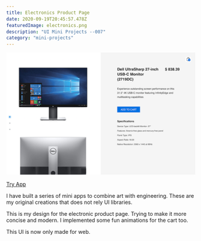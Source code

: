 ```yaml
---
title: Electronics Product Page
date: 2020-09-19T20:45:57.478Z
featuredImage: electronics.png
description: "UI Mini Projects --007"
category: "mini-projects"
---
```

![Electronics](electronics.png)

[Try App](https://electronics-shopping.vercel.app/)

I have built a series of mini apps to combine art with engineering. 
These are my original creations that does not rely UI libraries. 

This is my design for the electronic product page. Trying to make it more concise and modern. 
I implemented some fun animations for the cart too. 

This UI is now only made for web.   



